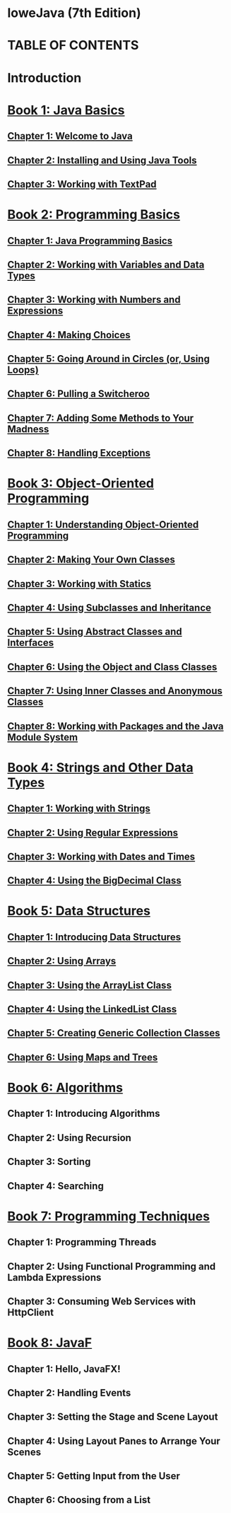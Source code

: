 # loweJava (7th Edition)

# TABLE OF CONTENTS

# Introduction 

# [Book 1: Java Basics](./book1/README.md) 

## [Chapter 1: Welcome to Java](./book1/ch1/README.md)
## [Chapter 2: Installing and Using Java Tools](./book1/ch2/README.md)
## [Chapter 3: Working with TextPad](./book1/ch3/README.md)

# [Book 2: Programming Basics](./book2/README.md) 

## [Chapter 1: Java Programming Basics](./book2/ch1/README.md)
## [Chapter 2: Working with Variables and Data Types](./book2/ch2/README.md)
## [Chapter 3: Working with Numbers and Expressions](./book2/ch3/README.md)
## [Chapter 4: Making Choices ](./book2/ch4/README.md)
## [Chapter 5: Going Around in Circles (or, Using Loops)](./book2/ch5/README.md)
## [Chapter 6: Pulling a Switcheroo](./book2/ch6/README.md)
## [Chapter 7: Adding Some Methods to Your Madness](./book2/ch7/README.md)
## [Chapter 8: Handling Exceptions](./book2/ch8/README.md)

# [Book 3: Object-Oriented Programming](./book3/README.md)

## [Chapter 1: Understanding Object-Oriented Programming](./book3/ch1/README.md)
## [Chapter 2: Making Your Own Classes](./book3/ch2/README.md)
## [Chapter 3: Working with Statics](./book3/ch3/README.md)
## [Chapter 4: Using Subclasses and Inheritance](./book3/ch4/README.md)
## [Chapter 5: Using Abstract Classes and Interfaces](./book3/ch5/README.md)
## [Chapter 6: Using the Object and Class Classes](./book3/ch6/README.md)
## [Chapter 7: Using Inner Classes and Anonymous Classes](./book3/ch7/README.md)
## [Chapter 8: Working with Packages and the Java Module System](./book3/ch8/README.md)

# [Book 4: Strings and Other Data Types](./book4/README.md)

## [Chapter 1: Working with Strings](./book4/ch1/README.md)
## [Chapter 2: Using Regular Expressions](./book4/ch2/README.md)
## [Chapter 3: Working with Dates and Times](./book4/ch3/README.md)
## [Chapter 4: Using the BigDecimal Class](./book4/ch4/README.md)

# [Book 5: Data Structures](./book5/README.md)

## [Chapter 1: Introducing Data Structures](./book5/ch1/README.md)
## [Chapter 2: Using Arrays](./book5/ch2/README.md)
## [Chapter 3: Using the ArrayList Class](./book5/ch3/README.md)
## [Chapter 4: Using the LinkedList Class](./book5/ch4/README.md)
## [Chapter 5: Creating Generic Collection Classes](./book5/ch5/README.md)
## [Chapter 6: Using Maps and Trees](./book5/ch6/README.md)

# [Book 6: Algorithms](./book6/README.md)

## Chapter 1: Introducing Algorithms 
## Chapter 2: Using Recursion 
## Chapter 3: Sorting 
## Chapter 4: Searching 

# [Book 7: Programming Techniques](./book7/README.md)

## Chapter 1: Programming Threads 
## Chapter 2: Using Functional Programming and Lambda Expressions 
## Chapter 3: Consuming Web Services with HttpClient 

# [Book 8: JavaF](./book8/README.md)

## Chapter 1: Hello, JavaFX! 
## Chapter 2: Handling Events 
## Chapter 3: Setting the Stage and Scene Layout 
## Chapter 4: Using Layout Panes to Arrange Your Scenes 
## Chapter 5: Getting Input from the User 
## Chapter 6: Choosing from a List 



[downloads]: https://www.wiley.com/en-us/Java+All+in+One+For+Dummies,+7th+Edition-p-9781119986645